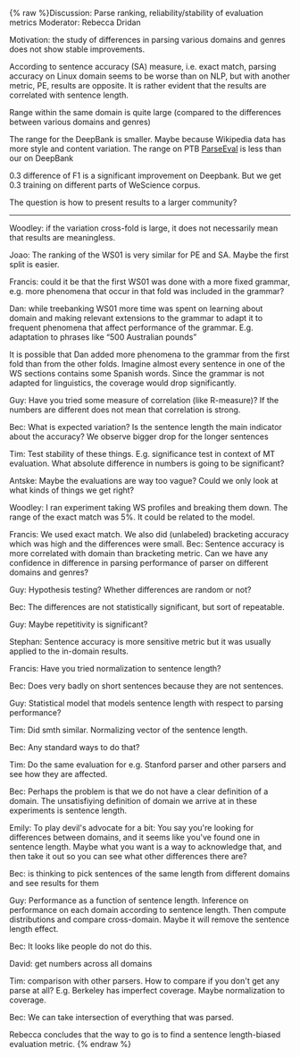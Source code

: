 {% raw %}Discussion: Parse ranking, reliability/stability of evaluation metrics
Moderator: Rebecca Dridan

Motivation: the study of differences in parsing various domains and
genres does not show stable improvements.

According to sentence accuracy (SA) measure, i.e. exact match, parsing
accuracy on Linux domain seems to be worse than on NLP, but with another
metric, PE, results are opposite. It is rather evident that the results
are correlated with sentence length.

Range within the same domain is quite large (compared to the differences
between various domains and genres)

The range for the DeepBank is smaller. Maybe because
Wikipedia data has more style and content variation. The range on PTB
[ParseEval](/ParseEval) is less than our on DeepBank

0.3 difference of F1 is a significant improvement on Deepbank. But we
get 0.3 training on different parts of WeScience corpus.

The question is how to present results to a larger community?

* * *

Woodley: if the variation cross-fold is large, it does not necessarily
mean that results are meaningless.

Joao: The ranking of the WS01 is very similar for PE and SA. Maybe the
first split is easier.

Francis: could it be that the first WS01 was done with a more fixed
grammar, e.g. more phenomena that occur in that fold was included in the
grammar?

Dan: while treebanking WS01 more time was spent on learning about domain
and making relevant extensions to the grammar to adapt it to frequent
phenomena that affect performance of the grammar. E.g. adaptation to
phrases like “500 Australian pounds”

It is possible that Dan added more phenomena to the grammar from the
first fold than from the other folds. Imagine almost every sentence in
one of the WS sections contains some Spanish words. Since the grammar is
not adapted for linguistics, the coverage would drop significantly.

Guy: Have you tried some measure of correlation (like R-measure)? If the
numbers are different does not mean that correlation is strong.

Bec: What is expected variation? Is the sentence length the main
indicator about the accuracy? We observe bigger drop for the longer
sentences

Tim: Test stability of these things. E.g. significance test in context
of MT evaluation. What absolute difference in numbers is going to be
significant?

Antske: Maybe the evaluations are way too vague? Could we only look at
what kinds of things we get right?

Woodley: I ran experiment taking WS profiles and breaking them down. The
range of the exact match was 5%. It could be related to the model.

Francis: We used exact match. We also did (unlabeled) bracketing
accuracy which was high and the differences were small. Bec: Sentence
accuracy is more correlated with domain than bracketing metric. Can we
have any confidence in difference in parsing performance of parser on
different domains and genres?

Guy: Hypothesis testing? Whether differences are random or not?

Bec: The differences are not statistically significant, but sort of
repeatable.

Guy: Maybe repetitivity is significant?

Stephan: Sentence accuracy is more sensitive metric but it was usually
applied to the in-domain results.

Francis: Have you tried normalization to sentence length?

Bec: Does very badly on short sentences because they are not sentences.

Guy: Statistical model that models sentence length with respect to
parsing performance?

Tim: Did smth similar. Normalizing vector of the sentence length.

Bec: Any standard ways to do that?

Tim: Do the same evaluation for e.g. Stanford parser and other parsers
and see how they are affected.

Bec: Perhaps the problem is that we do not have a clear definition of a
domain. The unsatisfiying definition of domain we arrive at in these
experiments is sentence length.

Emily: To play devil's advocate for a bit: You say you're looking for
differences between domains, and it seems like you've found one in
sentence length. Maybe what you want is a way to acknowledge that, and
then take it out so you can see what other differences there are?

Bec: is thinking to pick sentences of the same length from different
domains and see results for them

Guy: Performance as a function of sentence length. Inference on
performance on each domain according to sentence length. Then compute
distributions and compare cross-domain. Maybe it will remove the
sentence length effect.

Bec: It looks like people do not do this.

David: get numbers across all domains

Tim: comparison with other parsers. How to compare if you don't get any
parse at all? E.g. Berkeley has imperfect coverage. Maybe normalization
to coverage.

Bec: We can take intersection of everything that was parsed.

Rebecca concludes that the way to go is to find a sentence length-biased
evaluation metric.
<update date omitted for speed>{% endraw %}